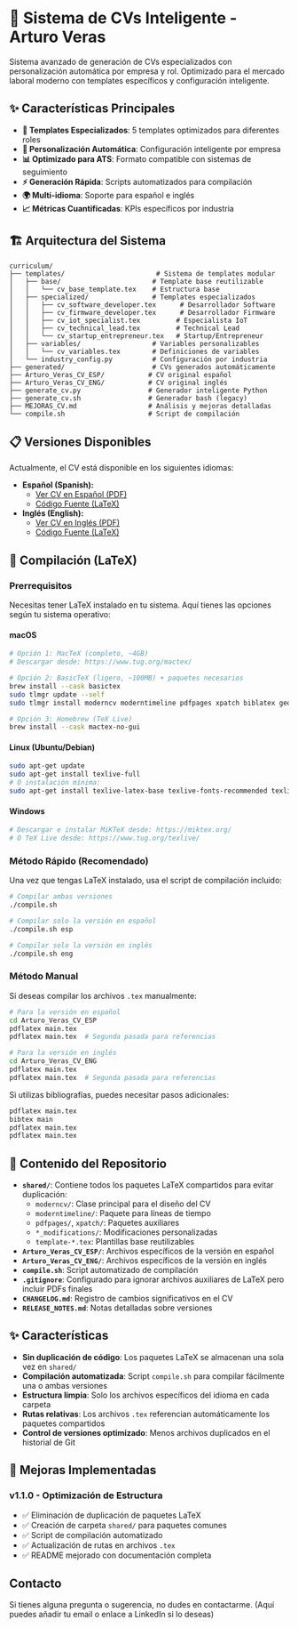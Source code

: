 # 🚀 Sistema de CVs Inteligente - Arturo Veras

Sistema avanzado de generación de CVs especializados con personalización automática por empresa y rol. Optimizado para el mercado laboral moderno con templates específicos y configuración inteligente.

## ✨ Características Principales

- **🎯 Templates Especializados**: 5 templates optimizados para diferentes roles
- **🤖 Personalización Automática**: Configuración inteligente por empresa
- **📊 Optimizado para ATS**: Formato compatible con sistemas de seguimiento
- **⚡ Generación Rápida**: Scripts automatizados para compilación
- **🌍 Multi-idioma**: Soporte para español e inglés
- **📈 Métricas Cuantificadas**: KPIs específicos por industria

## 🏗️ Arquitectura del Sistema

```
curriculum/
├── templates/                       # Sistema de templates modular
│   ├── base/                       # Template base reutilizable
│   │   └── cv_base_template.tex    # Estructura base
│   ├── specialized/                # Templates especializados
│   │   ├── cv_software_developer.tex      # Desarrollador Software
│   │   ├── cv_firmware_developer.tex      # Desarrollador Firmware
│   │   ├── cv_iot_specialist.tex         # Especialista IoT
│   │   ├── cv_technical_lead.tex         # Technical Lead
│   │   └── cv_startup_entrepreneur.tex   # Startup/Entrepreneur
│   ├── variables/                  # Variables personalizables
│   │   └── cv_variables.tex        # Definiciones de variables
│   └── industry_config.py          # Configuración por industria
├── generated/                      # CVs generados automáticamente
├── Arturo_Veras_CV_ESP/           # CV original español
├── Arturo_Veras_CV_ENG/           # CV original inglés
├── generate_cv.py                 # Generador inteligente Python
├── generate_cv.sh                 # Generador bash (legacy)
├── MEJORAS_CV.md                  # Análisis y mejoras detalladas
└── compile.sh                     # Script de compilación
```

## 📋 Versiones Disponibles

Actualmente, el CV está disponible en los siguientes idiomas:

* **Español (Spanish):**
  * [Ver CV en Español (PDF)](./Arturo_Veras_CV_ESP/main.pdf)
  * [Código Fuente (LaTeX)](./Arturo_Veras_CV_ESP/)
* **Inglés (English):**
  * [Ver CV en Inglés (PDF)](./Arturo_Veras_CV_ENG/main.pdf)
  * [Código Fuente (LaTeX)](./Arturo_Veras_CV_ENG/)

## 🔧 Compilación (LaTeX)

### Prerrequisitos

Necesitas tener LaTeX instalado en tu sistema. Aquí tienes las opciones según tu sistema operativo:

#### macOS
```bash
# Opción 1: MacTeX (completo, ~4GB)
# Descargar desde: https://www.tug.org/mactex/

# Opción 2: BasicTeX (ligero, ~100MB) + paquetes necesarios
brew install --cask basictex
sudo tlmgr update --self
sudo tlmgr install moderncv moderntimeline pdfpages xpatch biblatex geometry tikz

# Opción 3: Homebrew (TeX Live)
brew install --cask mactex-no-gui
```

#### Linux (Ubuntu/Debian)
```bash
sudo apt-get update
sudo apt-get install texlive-full
# O instalación mínima:
sudo apt-get install texlive-latex-base texlive-fonts-recommended texlive-latex-extra
```

#### Windows
```bash
# Descargar e instalar MiKTeX desde: https://miktex.org/
# O TeX Live desde: https://www.tug.org/texlive/
```

### Método Rápido (Recomendado)

Una vez que tengas LaTeX instalado, usa el script de compilación incluido:

```bash
# Compilar ambas versiones
./compile.sh

# Compilar solo la versión en español
./compile.sh esp

# Compilar solo la versión en inglés
./compile.sh eng
```

### Método Manual

Si deseas compilar los archivos `.tex` manualmente:

```bash
# Para la versión en español
cd Arturo_Veras_CV_ESP
pdflatex main.tex
pdflatex main.tex  # Segunda pasada para referencias

# Para la versión en inglés
cd Arturo_Veras_CV_ENG
pdflatex main.tex
pdflatex main.tex  # Segunda pasada para referencias
```

Si utilizas bibliografías, puedes necesitar pasos adicionales:

```bash
pdflatex main.tex
bibtex main
pdflatex main.tex
pdflatex main.tex
```

## 📁 Contenido del Repositorio

* **`shared/`**: Contiene todos los paquetes LaTeX compartidos para evitar duplicación:
  * `moderncv/`: Clase principal para el diseño del CV
  * `moderntimeline/`: Paquete para líneas de tiempo
  * `pdfpages/`, `xpatch/`: Paquetes auxiliares
  * `*_modifications/`: Modificaciones personalizadas
  * `template-*.tex`: Plantillas base reutilizables
* **`Arturo_Veras_CV_ESP/`**: Archivos específicos de la versión en español
* **`Arturo_Veras_CV_ENG/`**: Archivos específicos de la versión en inglés
* **`compile.sh`**: Script automatizado de compilación
* **`.gitignore`**: Configurado para ignorar archivos auxiliares de LaTeX pero incluir PDFs finales
* **`CHANGELOG.md`**: Registro de cambios significativos en el CV
* **`RELEASE_NOTES.md`**: Notas detalladas sobre versiones

## ✨ Características

* **Sin duplicación de código**: Los paquetes LaTeX se almacenan una sola vez en `shared/`
* **Compilación automatizada**: Script `compile.sh` para compilar fácilmente una o ambas versiones
* **Estructura limpia**: Solo los archivos específicos del idioma en cada carpeta
* **Rutas relativas**: Los archivos `.tex` referencian automáticamente los paquetes compartidos
* **Control de versiones optimizado**: Menos archivos duplicados en el historial de Git

## 🚀 Mejoras Implementadas

### v1.1.0 - Optimización de Estructura
- ✅ Eliminación de duplicación de paquetes LaTeX
- ✅ Creación de carpeta `shared/` para paquetes comunes
- ✅ Script de compilación automatizado
- ✅ Actualización de rutas en archivos `.tex`
- ✅ README mejorado con documentación completa

## Contacto

Si tienes alguna pregunta o sugerencia, no dudes en contactarme.
(Aquí puedes añadir tu email o enlace a LinkedIn si lo deseas)